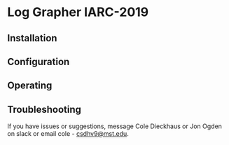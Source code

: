 # Log Grapher IARC-2019
## Installation


## Configuration


## Operating


## Troubleshooting
If you have issues or suggestions, message Cole Dieckhaus or Jon Ogden on slack or email cole - csdhv9@mst.edu.